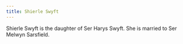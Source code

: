 ```yaml
---
title: Shierle Swyft
---
```


Shierle Swyft is the daughter of Ser Harys Swyft. She is married to Ser Melwyn Sarsfield.


